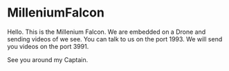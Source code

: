 # MilleniumFalcon
Hello.
This is the Millenium Falcon. We are embedded on a Drone and sending videos of we see. You can talk to us on the port 1993. We will send you videos on the port 3991.

See you around my Captain.
